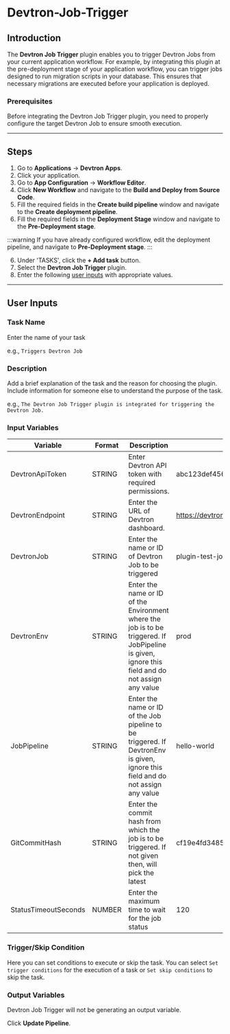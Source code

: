 # Devtron-Job-Trigger

## Introduction
The **Devtron Job Trigger** plugin enables you to trigger Devtron Jobs from your current application workflow. For example, by integrating this plugin at the pre-deployment stage of your application workflow, you can trigger jobs designed to run migration scripts in your database. This ensures that necessary migrations are executed before your application is deployed.

### Prerequisites
Before integrating the Devtron Job Trigger plugin, you need to properly configure the target Devtron Job to ensure smooth execution.

---

## Steps
1. Go to **Applications** → **Devtron Apps**.
2. Click your application.
3. Go to **App Configuration** → **Workflow Editor**.
4. Click **New Workflow** and navigate to the **Build and Deploy from Source Code**.
5. Fill the required fields in the **Create build pipeline** window and navigate to the **Create deployment pipeline**.
6. Fill the required fields in the **Deployment Stage** window and navigate to the **Pre-Deployment stage**.

:::warning
If you have already configured workflow, edit the deployment pipeline, and navigate to **Pre-Deployment stage**.
:::

6. Under 'TASKS', click the **+ Add task** button.
7. Select the **Devtron Job Trigger** plugin.
8. Enter the following [user inputs](#user-inputs) with appropriate values.
---

## User Inputs

### Task Name
Enter the name of your task

e.g., `Triggers Devtron Job `

### Description
Add a brief explanation of the task and the reason for choosing the plugin. Include information for someone else to understand the purpose of the task.

e.g., `The Devtron Job Trigger plugin is integrated for triggering the Devtron Job.`

### Input Variables

| Variable                 | Format       | Description | Sample Value |
| ------------------------ | ------------ | ----------- | ------------ |
|   DevtronApiToken        | STRING       | Enter Devtron API token with required permissions. | abc123def456token789            |
|   DevtronEndpoint        | STRING       | Enter the URL of Devtron dashboard.     | https://devtron.example.com            |
|   DevtronJob             | STRING       | Enter the name or ID of Devtron Job to be triggered  | plugin-test-job |
|   DevtronEnv             | STRING       | Enter the name or ID of the Environment where the job is to be triggered. If JobPipeline is given, ignore this field and do not assign any value |      prod     |
|   JobPipeline            | STRING       | Enter the name or ID of the Job pipeline to be triggered. If DevtronEnv is given, ignore this field and do not assign any value  | hello-world  |
|   GitCommitHash          | STRING       | Enter the commit hash from which the job is to be triggered. If not given then, will pick the latest  |    cf19e4fd348589kjhsdjn092nfse01d2234235sdsg        |
|   StatusTimeoutSeconds   | NUMBER       | Enter the maximum time to wait for the job status |   120   |

### Trigger/Skip Condition
Here you can set conditions to execute or skip the task. You can select `Set trigger conditions` for the execution of a task or `Set skip conditions` to skip the task.

### Output Variables
Devtron Job Trigger will not be generating an output variable.

Click **Update Pipeline**.



